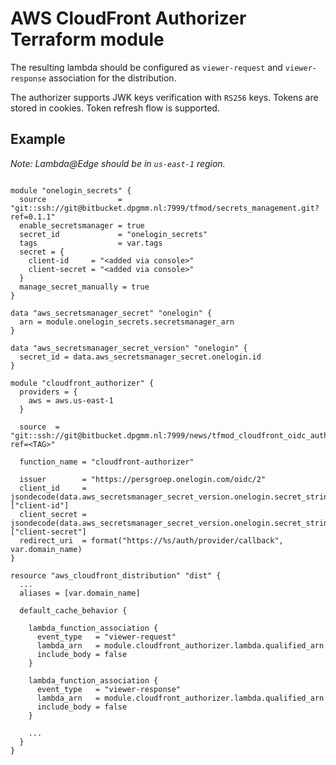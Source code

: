 # AWS CloudFront Authorizer Terraform module

The resulting lambda should be configured as `viewer-request` and `viewer-response` association for the distribution.

The authorizer supports JWK keys verification with `RS256` keys. Tokens are stored in cookies. Token refresh flow is supported.

## Example

*Note: Lambda@Edge should be in `us-east-1` region.*

```hcl

module "onelogin_secrets" {
  source                = "git::ssh://git@bitbucket.dpgmm.nl:7999/tfmod/secrets_management.git?ref=0.1.1"
  enable_secretsmanager = true
  secret_id             = "onelogin_secrets"
  tags                  = var.tags
  secret = {
    client-id     = "<added via console>"
    client-secret = "<added via console>"
  }
  manage_secret_manually = true
}

data "aws_secretsmanager_secret" "onelogin" {
  arn = module.onelogin_secrets.secretsmanager_arn
}

data "aws_secretsmanager_secret_version" "onelogin" {
  secret_id = data.aws_secretsmanager_secret.onelogin.id
}

module "cloudfront_authorizer" {
  providers = {
    aws = aws.us-east-1
  }

  source  = "git::ssh://git@bitbucket.dpgmm.nl:7999/news/tfmod_cloudfront_oidc_authorizer.git?ref=<TAG>"

  function_name = "cloudfront-authorizer"

  issuer        = "https://persgroep.onelogin.com/oidc/2"
  client_id     = jsondecode(data.aws_secretsmanager_secret_version.onelogin.secret_string)["client-id"]
  client_secret = jsondecode(data.aws_secretsmanager_secret_version.onelogin.secret_string)["client-secret"]
  redirect_uri  = format("https://%s/auth/provider/callback", var.domain_name)
}

resource "aws_cloudfront_distribution" "dist" {
  ...
  aliases = [var.domain_name]

  default_cache_behavior {

    lambda_function_association {
      event_type   = "viewer-request"
      lambda_arn   = module.cloudfront_authorizer.lambda.qualified_arn
      include_body = false
    }

    lambda_function_association {
      event_type   = "viewer-response"
      lambda_arn   = module.cloudfront_authorizer.lambda.qualified_arn
      include_body = false
    }

    ...
  }
}
```
